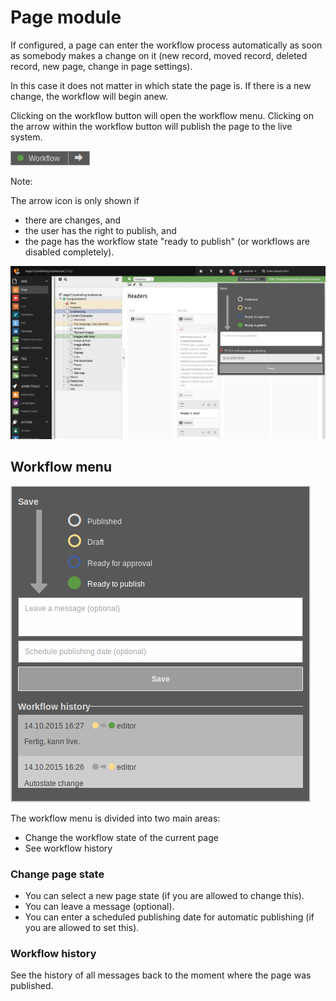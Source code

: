 # Page module

If configured, a page can enter the workflow process automatically as soon as somebody makes a change on it (new record, moved record, deleted record, new page, change in page settings).

In this case it does not matter in which state the page is. If there is a new change, the workflow will begin anew.

Clicking on the workflow button will open the workflow menu. Clicking on the arrow within the workflow button will publish the page to the live system.

![Workflow](_img/icon_workflow.png) 

Note:

The arrow icon is only shown if

* there are changes, and
* the user has the right to publish, and
* the page has the workflow state "ready to publish" (or workflows are disabled completely).

![Module Page Workflow](_img/module_page_workflow.png) 

## Workflow menu

![Workflow Container](_img/workflow_container.png) 

The workflow menu is divided into two main areas:

* Change the workflow state of the current page
* See workflow history

### Change page state

* You can select a new page state (if you are allowed to change this).
* You can leave a message (optional).
* You can enter a scheduled publishing date for automatic publishing (if you are allowed to set this).

### Workflow history

See the history of all messages back to the moment where the page was published.
